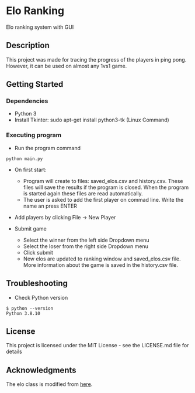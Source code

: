 # Elo Ranking 

Elo ranking system with GUI

## Description

This project was made for tracing the progress of the players in ping pong. However, it can be used on almost any 1vs1 game.

## Getting Started

### Dependencies

* Python 3
* Install Tkinter: sudo apt-get install python3-tk (Linux Command)

### Executing program

* Run the program command
```
python main.py
```
* On first start:
    * Program will create to files:
 saved_elos.csv and history.csv. These files will save the results if the program is closed. When the program is started again these files are read automatically.
    * The user is asked to add the first player on commad line. Write the name an press ENTER

* Add players by clicking File -> New Player
* Submit game
    * Select the winner from the left side Dropdown menu
    * Select the loser from the right side Dropdown menu
    * Click submit
    * New elos are updated to ranking window and saved_elos.csv file. More information about the game is saved in the history.csv file.

## Troubleshooting

* Check Python version
```
$ python --version
Python 3.8.10
```

## License

This project is licensed under the MIT License - see the LICENSE.md file for details

## Acknowledgments

The elo class is modified from [here](https://github.com/ddm7018/Elo/tree/master/elosports).
